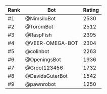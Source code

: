 Rank|Bot|Rating
---|---|---
#1|@NimsiluBot|2530
#2|@ToromBot|2512
#3|@RaspFish|2395
#4|@VEER-OMEGA-BOT|2304
#5|@colinbot|2263
#6|@OpeningsBot|1936
#7|@Groot123456|1732
#8|@DavidsGuterBot|1542
#9|@pawnrobot|1250
